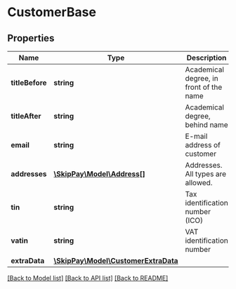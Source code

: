 # CustomerBase

## Properties

Name | Type | Description | Notes
------------ | ------------- | ------------- | -------------
**titleBefore** | **string** | Academical degree, in front of the name | [optional]
**titleAfter** | **string** | Academical degree, behind name | [optional]
**email** | **string** | E-mail address of customer |
**addresses** | [**\SkipPay\Model\Address[]**](Address.md) | Addresses. All types are allowed. | [optional]
**tin** | **string** | Tax identification number (ICO) | [optional]
**vatin** | **string** | VAT identification number | [optional]
**extraData** | [**\SkipPay\Model\CustomerExtraData**](CustomerExtraData.md) |  | [optional]

[[Back to Model list]](../../README.md#models) [[Back to API list]](../../README.md#endpoints) [[Back to README]](../../README.md)
